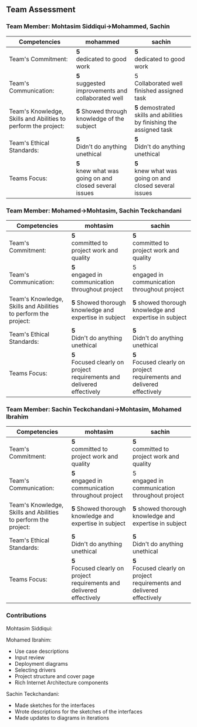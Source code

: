 ﻿## Team Assessment

### Team Member: Mohtasim Siddiqui->Mohammed, Sachin
Competencies|mohammed |sachin|
-|-|-
Team's Commitment:|**5** <br> dedicated to good work <br> |**5** <br> dedicated to good work  |
Team's Communication:|**5** <br> suggested improvements and collaborated well |5 <br> Collaborated well finished assigned task |
Team's Knowledge, Skills and Abilities to perform the project:|**5** Showed through knowledge of the subject |**5** demostrated skills and abilities by finishing the assigned task|
Team's Ethical Standards: |**5** <br> Didn't do anything unethical |**5** <br> Didn't do anything unethical |
Teams Focus:| **5** <br> knew what was going on and closed several issues| **5** <br> knew what was going on and closed several issues |


### Team Member: Mohamed->Mohtasim, Sachin Teckchandani
Competencies|mohtasim |sachin|
-|-|-
Team's Commitment:|**5** <br> committed to project work and quality <br> |**5** <br> committed to project work and quality  |
Team's Communication:|**5** <br> engaged in communication throughout project |5 <br> engaged in communication throughout project |
Team's Knowledge, Skills and Abilities to perform the project:|**5** Showed thorough knowledge and expertise in subject |**5** showed thorough knowledge and expertise in subject |
Team's Ethical Standards: |**5** <br> Didn't do anything unethical  |**5** <br> Didn't do anything unethical|
Teams Focus:| **5** <br> Focused clearly on project requirements and delivered effectively | **5** <br>Focused clearly on project requirements and delivered effectively |

### Team Member: Sachin Teckchandani->Mohtasim, Mohamed Ibrahim
Competencies|mohtasim |sachin|
-|-|-
Team's Commitment:|**5** <br> committed to project work and quality <br> |**5** <br> committed to project work and quality  |
Team's Communication:|**5** <br> engaged in communication throughout project |5 <br> engaged in communication throughout project |
Team's Knowledge, Skills and Abilities to perform the project:|**5** Showed thorough knowledge and expertise in subject |**5** showed thorough knowledge and expertise in subject |
Team's Ethical Standards: |**5** <br> Didn't do anything unethical  |**5** <br> Didn't do anything unethical|
Teams Focus:| **5** <br> Focused clearly on project requirements and delivered effectively | **5** <br>Focused clearly on project requirements and delivered effectively |

### Contributions

Mohtasim Siddiqui:

Mohamed Ibrahim: 
* Use case descriptions
* Input review
* Deployment diagrams
* Selecting drivers
* Project structure and cover page
* Rich Internet Architecture components

Sachin Teckchandani:

* Made sketches for the interfaces 
* Wrote descriptions for the sketches of the interfaces
* Made updates to diagrams in iterations
